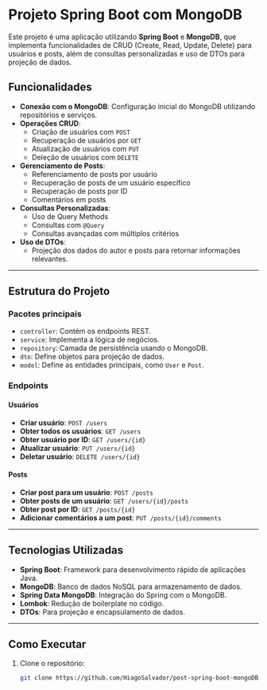 # Projeto Spring Boot com MongoDB

Este projeto é uma aplicação utilizando **Spring Boot** e **MongoDB**, que implementa funcionalidades de CRUD (Create, Read, Update, Delete) para usuários e posts, além de consultas personalizadas e uso de DTOs para projeção de dados.

## Funcionalidades

- **Conexão com o MongoDB**: Configuração inicial do MongoDB utilizando repositórios e serviços.
- **Operações CRUD**:
  - Criação de usuários com `POST`
  - Recuperação de usuários por `GET`
  - Atualização de usuários com `PUT`
  - Deleção de usuários com `DELETE`
- **Gerenciamento de Posts**:
  - Referenciamento de posts por usuário
  - Recuperação de posts de um usuário específico
  - Recuperação de posts por ID
  - Comentários em posts
- **Consultas Personalizadas**:
  - Uso de Query Methods
  - Consultas com `@Query`
  - Consultas avançadas com múltiplos critérios
- **Uso de DTOs**:
  - Projeção dos dados do autor e posts para retornar informações relevantes.

---

## Estrutura do Projeto

### Pacotes principais

- `controller`: Contém os endpoints REST.
- `service`: Implementa a lógica de negócios.
- `repository`: Camada de persistência usando o MongoDB.
- `dto`: Define objetos para projeção de dados.
- `model`: Define as entidades principais, como `User` e `Post`.

### Endpoints

#### Usuários
- **Criar usuário**: `POST /users`
- **Obter todos os usuários**: `GET /users`
- **Obter usuário por ID**: `GET /users/{id}`
- **Atualizar usuário**: `PUT /users/{id}`
- **Deletar usuário**: `DELETE /users/{id}`

#### Posts
- **Criar post para um usuário**: `POST /posts`
- **Obter posts de um usuário**: `GET /users/{id}/posts`
- **Obter post por ID**: `GET /posts/{id}`
- **Adicionar comentários a um post**: `PUT /posts/{id}/comments`

---

## Tecnologias Utilizadas

- **Spring Boot**: Framework para desenvolvimento rápido de aplicações Java.
- **MongoDB**: Banco de dados NoSQL para armazenamento de dados.
- **Spring Data MongoDB**: Integração do Spring com o MongoDB.
- **Lombok**: Redução de boilerplate no código.
- **DTOs**: Para projeção e encapsulamento de dados.

---

## Como Executar

1. Clone o repositório:
   ```bash
   git clone https://github.com/HiagoSalvador/post-spring-boot-mongoDB.git
